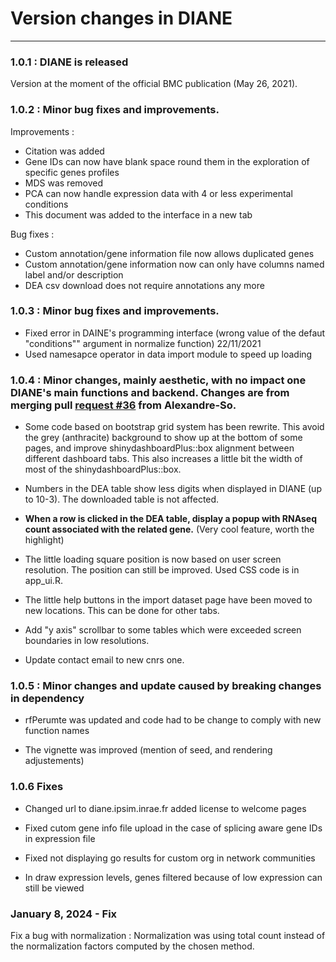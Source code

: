 # Version changes in DIANE
---

### 1.0.1 : DIANE is released

Version at the moment of the official BMC publication (May 26, 2021). 


### 1.0.2 : Minor bug fixes and improvements.

Improvements :

+ Citation was added
+ Gene IDs can now have blank space round them in the exploration of specific genes profiles
+ MDS was removed
+ PCA can now handle expression data with 4 or less experimental conditions
+ This document was added to the interface in a new tab

Bug fixes : 

+ Custom annotation/gene information file now allows duplicated genes
+ Custom annotation/gene information now can only have columns named label and/or description
+ DEA csv download does not require annotations any more

### 1.0.3 : Minor bug fixes and improvements.

+ Fixed error in DAINE's programming interface (wrong value of the defaut "conditions"" argument in normalize function) 22/11/2021
+ Used namesapce operator in data import module to speed up loading

### 1.0.4 : Minor changes, mainly aesthetic, with no impact one DIANE's main functions and backend. Changes are from merging pull [request #36](https://github.com/OceaneCsn/DIANE/pull/36) from Alexandre-So. 

+ Some code based on bootstrap grid system has been rewrite. This avoid the grey (anthracite) background to show up at the bottom of some pages, and improve shinydashboardPlus::box alignment between different dashboard tabs. This also increases a little bit the width of most of the shinydashboardPlus::box.

+ Numbers in the DEA table show less digits when displayed in DIANE (up to 10-3). The downloaded table is not affected.

+ **When a row is clicked in the DEA table, display a popup with RNAseq count associated with the related gene.** (Very cool feature, worth the highlight)

+ The little loading square position is now based on user screen resolution. The position can still be improved. Used CSS code is in app_ui.R.

+ The little help buttons in the import dataset page have been moved to new locations. This can be done for other tabs.

+ Add "y axis" scrollbar to some tables which were exceeded screen boundaries in low resolutions.

+ Update contact email to new cnrs one.

### 1.0.5 : Minor changes and update caused by breaking changes in dependency

+ rfPerumte was updated and code had to be change to comply with new function names

+ The vignette was improved (mention of seed, and rendering adjustements)


### 1.0.6 Fixes

+ Changed url to diane.ipsim.inrae.fr added license to welcome pages

+ Fixed cutom gene info file upload in the case of splicing aware gene IDs in expression file

+ Fixed not displaying go results for custom org in network communities

+ In draw expression levels, genes filtered because of low expression can still be viewed

### January 8, 2024 - Fix

Fix a bug with normalization : Normalization was using total count instead of the normalization factors computed by the chosen method.
